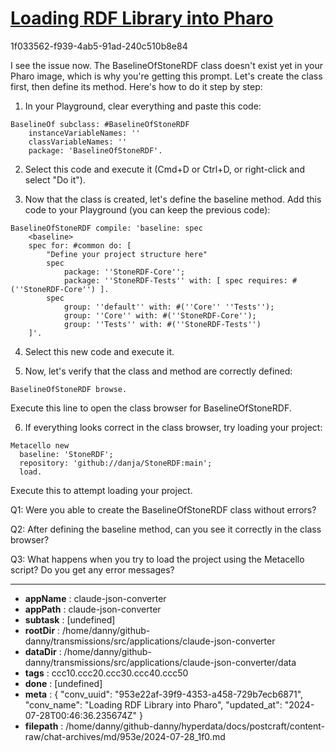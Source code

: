 # [Loading RDF Library into Pharo](https://claude.ai/chat/953e22af-39f9-4353-a458-729b7ecb6871)

1f033562-f939-4ab5-91ad-240c510b8e84

 I see the issue now. The BaselineOfStoneRDF class doesn't exist yet in your Pharo image, which is why you're getting this prompt. Let's create the class first, then define its method. Here's how to do it step by step:

1. In your Playground, clear everything and paste this code:

```smalltalk
BaselineOf subclass: #BaselineOfStoneRDF
    instanceVariableNames: ''
    classVariableNames: ''
    package: 'BaselineOfStoneRDF'.
```

2. Select this code and execute it (Cmd+D or Ctrl+D, or right-click and select "Do it").

3. Now that the class is created, let's define the baseline method. Add this code to your Playground (you can keep the previous code):

```smalltalk
BaselineOfStoneRDF compile: 'baseline: spec
    <baseline>
    spec for: #common do: [
        "Define your project structure here"
        spec 
            package: ''StoneRDF-Core'';
            package: ''StoneRDF-Tests'' with: [ spec requires: #(''StoneRDF-Core'') ].
        spec 
            group: ''default'' with: #(''Core'' ''Tests'');
            group: ''Core'' with: #(''StoneRDF-Core'');
            group: ''Tests'' with: #(''StoneRDF-Tests'')
    ]'.
```

4. Select this new code and execute it.

5. Now, let's verify that the class and method are correctly defined:

```smalltalk
BaselineOfStoneRDF browse.
```

Execute this line to open the class browser for BaselineOfStoneRDF.

6. If everything looks correct in the class browser, try loading your project:

```smalltalk
Metacello new
  baseline: 'StoneRDF';
  repository: 'github://danja/StoneRDF:main';
  load.
```

Execute this to attempt loading your project.

Q1: Were you able to create the BaselineOfStoneRDF class without errors?

Q2: After defining the baseline method, can you see it correctly in the class browser?

Q3: What happens when you try to load the project using the Metacello script? Do you get any error messages?

---

* **appName** : claude-json-converter
* **appPath** : claude-json-converter
* **subtask** : [undefined]
* **rootDir** : /home/danny/github-danny/transmissions/src/applications/claude-json-converter
* **dataDir** : /home/danny/github-danny/transmissions/src/applications/claude-json-converter/data
* **tags** : ccc10.ccc20.ccc30.ccc40.ccc50
* **done** : [undefined]
* **meta** : {
  "conv_uuid": "953e22af-39f9-4353-a458-729b7ecb6871",
  "conv_name": "Loading RDF Library into Pharo",
  "updated_at": "2024-07-28T00:46:36.235674Z"
}
* **filepath** : /home/danny/github-danny/hyperdata/docs/postcraft/content-raw/chat-archives/md/953e/2024-07-28_1f0.md